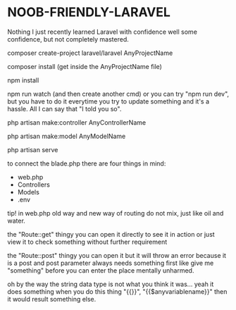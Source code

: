 # NOOB-FRIENDLY-LARAVEL
Nothing I just recently learned Laravel with confidence well some confidence, but not completely mastered.

composer create-project laravel/laravel AnyProjectName

composer install (get inside the AnyProjectName file)

npm install

npm run watch (and then create another cmd) or you can try "npm run dev", but you have to do it everytime you try to update something and it's a hassle. All I can say that "I told you so".

php artisan make:controller AnyControllerName

php artisan make:model AnyModelName

php artisan serve 

to connect the blade.php there are four things in mind:

- web.php
- Controllers
- Models
- .env

tip! in web.php old way and new way of routing do not mix, just like oil and water.

the "Route::get" thingy you can open it directly to see it in action or just view it to check something without further requirement

the "Route::post" thingy you can open it but it will throw an error because it is a post and post parameter always needs something first like give me "something" before you can enter the place mentally unharmed.

oh by the way the string data type is not what you think it was... yeah it does something when you do this thing "{{}}", "{{$anyvariablename}}" then it would result something else.
